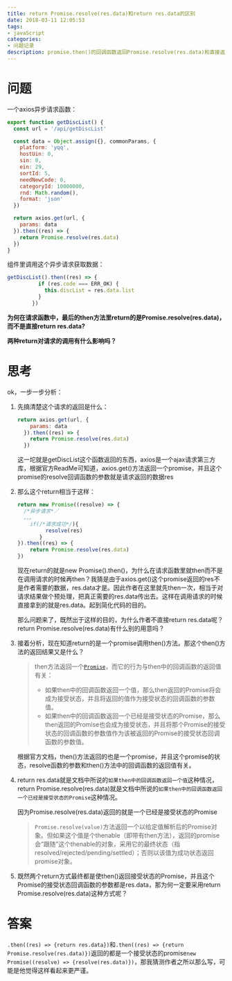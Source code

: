 ```yaml
---
title: return Promise.resolve(res.data)和return res.data的区别
date: 2018-03-11 12:05:53
tags:
- javaScript
categories:
- 问题记录
description: promise.then()的回调函数返回Promise.resolve(res.data)和直接返回res.data有何区别
---
```


# 问题

一个axios异步请求函数：

```javascript
export function getDiscList() {
  const url = '/api/getDiscList'

  const data = Object.assign({}, commonParams, {
    platform: 'yqq',
    hostUin: 0,
    sin: 0,
    ein: 29,
    sortId: 5,
    needNewCode: 0,
    categoryId: 10000000,
    rnd: Math.random(),
    format: 'json'
  })

  return axios.get(url, {
    params: data
  }).then((res) => {
    return Promise.resolve(res.data)
  })
}
```

组件里调用这个异步请求获取数据：

```javascript
getDiscList().then((res) => {
          if (res.code === ERR_OK) {
            this.discList = res.data.list
          }
        })
```

**为何在请求函数中，最后的then方法里return的是Promise.resolve(res.data)，而不是直接return res.data?**

**两种return对请求的调用有什么影响吗？**



# 思考

ok，一步一步分析：

1. 先搞清楚这个请求的返回是什么：

   ```javascript
   return axios.get(url, {
       params: data
     }).then((res) => {
       return Promise.resolve(res.data)
     })
   ```

   这一坨就是getDiscList这个函数返回的东西，axios是一个ajax请求第三方库，根据官方ReadMe可知道，axios.get()方法返回一个promise，并且这个promise的resolve回调函数的参数就是请求返回的数据res

2. 那么这个return相当于这样：

   ```javascript
   return new Promise((resolve) => {
     /*异步请求*／
     。。。
       if(/*请求成功*/){
            resolve(res)
          }
   }).then((res) => {
       return Promise.resolve(res.data)
   })
   ```

   现在return的就是new Promise().then()，为什么在请求函数里就then而不是在调用请求的时候再then？我猜是由于axios.get()这个promise返回的res不是作者需要的数据，res.data才是。因此作者在这里就先then一次，相当于对请求结果做个预处理，把真正需要的res.data传出去。这样在调用请求的时候直接拿到的就是res.data。起到简化代码的目的。

   那么问题来了，既然出于这样的目的，为什么作者不直接return res.data呢？return Promise.resolve(res.data)有什么别的用意吗？

3. 接着分析，现在知道return的是一个promise调用then()方法。那这个then()方法的返回结果又是什么？

   >then方法返回一个[`Promise`](https://developer.mozilla.org/zh-CN/docs/Web/JavaScript/Reference/Global_Objects/Promise)，而它的行为与then中的回调函数的返回值有关：
   >
   >- 如果then中的回调函数返回一个值，那么then返回的Promise将会成为接受状态，并且将返回的值作为接受状态的回调函数的参数值。
   >- 如果then中的回调函数返回一个已经是接受状态的Promise，那么then返回的Promise也会成为接受状态，并且将那个Promise的接受状态的回调函数的参数值作为该被返回的Promise的接受状态回调函数的参数值。

   根据官方文档，then()方法返回的也是一个promise，并且这个promise的状态，resolve函数的参数和then()方法中的回调函数的返回值有关。

4. return res.data就是文档中所说的`如果then中的回调函数返回一个值`这种情况，return Promise.resolve(res.data)就是文档中所说的`如果then中的回调函数返回一个已经是接受状态的Promise`这种情况。

   因为Promise.resolve(res.data)返回的就是一个已经是接受状态的Promise

   > `Promise.resolve(value)`方法返回一个以给定值解析后的Promise对象。但如果这个值是个thenable（即带有then方法），返回的promise会“跟随”这个thenable的对象，采用它的最终状态（指resolved/rejected/pending/settled）；否则以该值为成功状态返回promise对象。

5. 既然两个return方式最终都是使then()返回接受状态的Promise，并且这个Promise的接受状态回调函数的参数都是res.data，那为何一定要采用return Promise.resolve(res.data)这种方式呢？

# 答案

`.then((res) => {return res.data})`和`.then((res) => {return Promise.resolve(res.data)})`返回的都是一个接受状态的promise`new Promise((resolve) => {resolve(res.data)})`，那我猜测作者之所以那么写，可能是他觉得这样看起来更严谨。